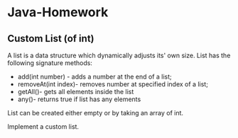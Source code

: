 # Java-Homework

## Custom List (of int)

A list is a data structure which dynamically adjusts its' own size.
List has the following signature methods:

- add(int number) - adds a number at the end of a list;
- removeAt(int index)- removes number at specified index of a list;
- getAll()- gets all elements inside the list
- any()- returns true if list has any elements

List can be created either empty or by taking an array of int.

Implement a custom list.